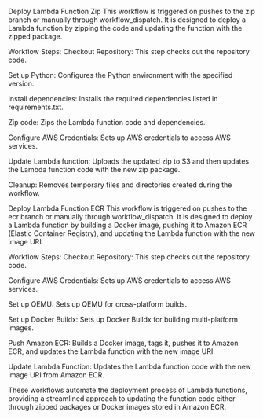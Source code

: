Deploy Lambda Function Zip
This workflow is triggered on pushes to the zip branch or manually through workflow_dispatch. It is designed to deploy a Lambda function by zipping the code and updating the function with the zipped package.

Workflow Steps:
Checkout Repository: This step checks out the repository code.

Set up Python: Configures the Python environment with the specified version.

Install dependencies: Installs the required dependencies listed in requirements.txt.

Zip code: Zips the Lambda function code and dependencies.

Configure AWS Credentials: Sets up AWS credentials to access AWS services.

Update Lambda function: Uploads the updated zip to S3 and then updates the Lambda function code with the new zip package.

Cleanup: Removes temporary files and directories created during the workflow.

Deploy Lambda Function ECR
This workflow is triggered on pushes to the ecr branch or manually through workflow_dispatch. It is designed to deploy a Lambda function by building a Docker image, pushing it to Amazon ECR (Elastic Container Registry), and updating the Lambda function with the new image URI.

Workflow Steps:
Checkout Repository: This step checks out the repository code.

Configure AWS Credentials: Sets up AWS credentials to access AWS services.

Set up QEMU: Sets up QEMU for cross-platform builds.

Set up Docker Buildx: Sets up Docker Buildx for building multi-platform images.

Push Amazon ECR: Builds a Docker image, tags it, pushes it to Amazon ECR, and updates the Lambda function with the new image URI.

Update Lambda Function: Updates the Lambda function code with the new image URI from Amazon ECR.

These workflows automate the deployment process of Lambda functions, providing a streamlined approach to updating the function code either through zipped packages or Docker images stored in Amazon ECR.